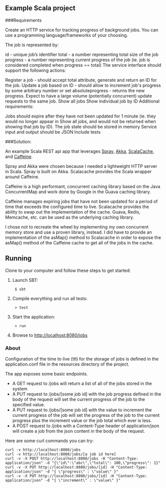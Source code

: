 ## Example Scala project

###Requirements

Create an HTTP service for tracking progress of background jobs. You can use a programming language/frameworks of your choosing.

The job is represented by:

id - unique job’s identifier
total - a number representing total size of the job
progress - a number representing current progress of the job (ie. job is considered completed when progress == total)
The service interface should support the following actions:

Register a job - should accept total attribute, generate and return an ID for the job.
Update a job based on ID - should allow to increment job's progress by some arbitrary number or set absoluteprogress - returns the new progress. Expect to have a large volume (potentially concurrent) update requests to the same job.
Show all jobs
Show individual job by ID
Additional requirements:

Jobs should expire after they have not been updated for 1 minute (ie. they would no longer appear in Show all jobs, and would not be returned when showing that job by ID).
The job state should be stored in memory
Service input and output should be JSON
Include tests

###Solution:

An example Scala REST api app that leverages [Spray](spray.io), [Akka](akka.io), [ScalaCache](https://github.com/cb372/scalacache), and [Caffeine](https://github.com/ben-manes/caffeine). 

Spray and Akka were chosen because I needed a lightweight HTTP server in Scala. Spray is built on Akka. Scalacache provides the Scala wrapper around Caffeine. 

Caffeine is a high performant, concurrent caching library based on the Java ConcurrentMap and work done by Google in the Guava caching library. 

Caffeine manages expiring jobs that have not been updated for a period of time that exceeds the configured time to live. Scalacache provides the ability to swap out the implementation of the cache. Guava, Redis, Memcache, etc. can be used as the underlying caching library.

I chose not to recreate the wheel by implementing my own concurrent memory store and use a proven library, instead. I did have to provide an implementation of the asMap() method to Scalacache in order to expose the asMap() method of the Caffeine cache to get all of the jobs in the cache.

## Running
Clone to your computer and follow these steps to get started:

1. Launch SBT:

        $ sbt

4. Compile everything and run all tests:

        > test

5. Start the application:

        > run

6. Browse to [http://localhost:8080/jobs](http://localhost:8080/jobs)

### About
Configuration of the time to live (ttl) for the storage of jobs is defined in the application.conf file in the resources directory of the project.

The app exposes some basic endpoints.  
* A GET request to /jobs will return a list of all of the jobs stored in the system
* A PUT request to /jobs/[some job id] with the job progress defined in the body of the request will set the current progress of the job to the specified value.
* A PUT request to /jobs/[some job id] with the value to increment the current progress of the job will set the progress of the job to the current progress plus the increment value or the job total which ever is less.
* A POST request to /jobs with a Content-Type header of application/json will create a job from the json content in the body of the request.

Here are some curl commands you can try:

```
curl -v http://localhost:8080/jobs
curl -v http://localhost:8080/jobs/[a job id here]
curl -v -X POST http://localhost:8080/jobs -H "Content-Type: application/json" -d "{\"id\":\"abc\",\"total\": 100,\"progress\": 1}"
curl -v -X PUT http://localhost:8080/jobs/[id] -H "Content-Type: application/json" -d "{ \"progress\" : \"value\" }"
curl -v -X PUT http://localhost:8080/jobs/[id] -H "Content-Type: application/json" -d "{ \"increment\" : \"value\" }"
```

